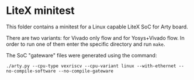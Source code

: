 # LiteX minitest

This folder contains a minitest for a Linux capable LiteX SoC for Arty board.

There are two variants: for Vivado only flow and for Yosys+Vivado flow. In order to run one of them enter the specific directory and run `make`.

The SoC "gateware" files were generated using the command:

```
./arty.py --cpu-type vexriscv --cpu-variant linux --with-ethernet --no-compile-software --no-compile-gateware
```
